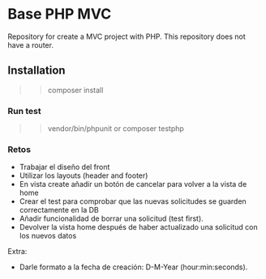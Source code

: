 # Base PHP MVC
Repository for create a MVC project with PHP. This repository does not have a router.

## Installation

>> composer install

### Run test

>> vendor/bin/phpunit
or
>> composer testphp

### Retos
- Trabajar el diseño del front
- Utilizar los layouts (header and footer)
- En vista create añadir un botón de cancelar para volver a la vista de home
- Crear el test para comprobar que las nuevas solicitudes se guarden correctamente en la DB
- Añadir funcionalidad de borrar una solicitud (test first).
- Devolver la vista home después de haber actualizado una solicitud con los nuevos datos 

Extra:
- Darle formato a la fecha de creación: D-M-Year (hour:min:seconds).
